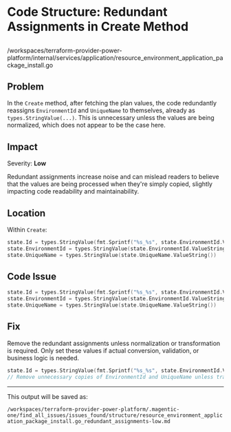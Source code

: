 # Code Structure: Redundant Assignments in Create Method

##

/workspaces/terraform-provider-power-platform/internal/services/application/resource_environment_application_package_install.go

## Problem

In the `Create` method, after fetching the plan values, the code redundantly reassigns `EnvironmentId` and `UniqueName` to themselves, already as `types.StringValue(...)`. This is unnecessary unless the values are being normalized, which does not appear to be the case here.

## Impact

Severity: **Low**

Redundant assignments increase noise and can mislead readers to believe that the values are being processed when they're simply copied, slightly impacting code readability and maintainability.

## Location

Within `Create`:
```go
state.Id = types.StringValue(fmt.Sprintf("%s_%s", state.EnvironmentId.ValueString(), strings.ReplaceAll(strings.ToLower(state.UniqueName.ValueString()), " ", "_")))
state.EnvironmentId = types.StringValue(state.EnvironmentId.ValueString())
state.UniqueName = types.StringValue(state.UniqueName.ValueString())
```

## Code Issue

```go
state.Id = types.StringValue(fmt.Sprintf("%s_%s", state.EnvironmentId.ValueString(), strings.ReplaceAll(strings.ToLower(state.UniqueName.ValueString()), " ", "_")))
state.EnvironmentId = types.StringValue(state.EnvironmentId.ValueString())
state.UniqueName = types.StringValue(state.UniqueName.ValueString())
```

## Fix

Remove the redundant assignments unless normalization or transformation is required. Only set these values if actual conversion, validation, or business logic is needed.

```go
state.Id = types.StringValue(fmt.Sprintf("%s_%s", state.EnvironmentId.ValueString(), strings.ReplaceAll(strings.ToLower(state.UniqueName.ValueString()), " ", "_")))
// Remove unnecessary copies of EnvironmentId and UniqueName unless transformation is needed
```

---

This output will be saved as:

`/workspaces/terraform-provider-power-platform/.magentic-one/find_all_issues/issues_found/structure/resource_environment_application_package_install.go_redundant_assignments-low.md`
